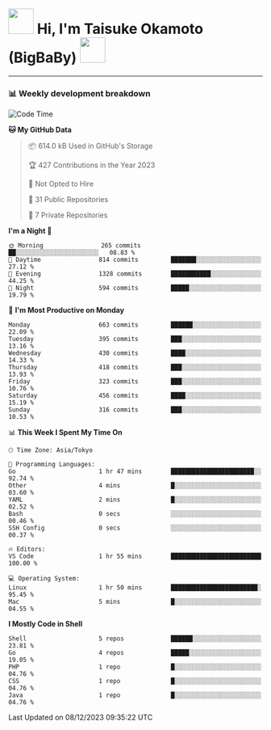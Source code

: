 <!-- Title -->
<h1>
    <img src="https://media.tenor.com/TlyRveJkgo4AAAAi/cloud-cloud-strife.gif" width="50"/> 
    Hi, I'm Taisuke Okamoto (BigBaBy) 
    <img src="https://media.tenor.com/TlyRveJkgo4AAAAi/cloud-cloud-strife.gif" width="50"/>
</h1>

---

<h3> 📊 Weekly development breakdown </h3>
<!-- waka-readme-stats -->

<!--START_SECTION:waka-->
![Code Time](http://img.shields.io/badge/Code%20Time-1%2C664%20hrs%2035%20mins-blue)

**🐱 My GitHub Data** 

> 📦 614.0 kB Used in GitHub's Storage 
 > 
> 🏆 427 Contributions in the Year 2023
 > 
> 🚫 Not Opted to Hire
 > 
> 📜 31 Public Repositories 
 > 
> 🔑 7 Private Repositories 
 > 
**I'm a Night 🦉** 

```text
🌞 Morning                265 commits         ██░░░░░░░░░░░░░░░░░░░░░░░   08.83 % 
🌆 Daytime                814 commits         ███████░░░░░░░░░░░░░░░░░░   27.12 % 
🌃 Evening                1328 commits        ███████████░░░░░░░░░░░░░░   44.25 % 
🌙 Night                  594 commits         █████░░░░░░░░░░░░░░░░░░░░   19.79 % 
```
📅 **I'm Most Productive on Monday** 

```text
Monday                   663 commits         ██████░░░░░░░░░░░░░░░░░░░   22.09 % 
Tuesday                  395 commits         ███░░░░░░░░░░░░░░░░░░░░░░   13.16 % 
Wednesday                430 commits         ████░░░░░░░░░░░░░░░░░░░░░   14.33 % 
Thursday                 418 commits         ███░░░░░░░░░░░░░░░░░░░░░░   13.93 % 
Friday                   323 commits         ███░░░░░░░░░░░░░░░░░░░░░░   10.76 % 
Saturday                 456 commits         ████░░░░░░░░░░░░░░░░░░░░░   15.19 % 
Sunday                   316 commits         ███░░░░░░░░░░░░░░░░░░░░░░   10.53 % 
```


📊 **This Week I Spent My Time On** 

```text
🕑︎ Time Zone: Asia/Tokyo

💬 Programming Languages: 
Go                       1 hr 47 mins        ███████████████████████░░   92.74 % 
Other                    4 mins              █░░░░░░░░░░░░░░░░░░░░░░░░   03.60 % 
YAML                     2 mins              █░░░░░░░░░░░░░░░░░░░░░░░░   02.52 % 
Bash                     0 secs              ░░░░░░░░░░░░░░░░░░░░░░░░░   00.46 % 
SSH Config               0 secs              ░░░░░░░░░░░░░░░░░░░░░░░░░   00.37 % 

🔥 Editors: 
VS Code                  1 hr 55 mins        █████████████████████████   100.00 % 

💻 Operating System: 
Linux                    1 hr 50 mins        ████████████████████████░   95.45 % 
Mac                      5 mins              █░░░░░░░░░░░░░░░░░░░░░░░░   04.55 % 
```

**I Mostly Code in Shell** 

```text
Shell                    5 repos             ██████░░░░░░░░░░░░░░░░░░░   23.81 % 
Go                       4 repos             █████░░░░░░░░░░░░░░░░░░░░   19.05 % 
PHP                      1 repo              █░░░░░░░░░░░░░░░░░░░░░░░░   04.76 % 
CSS                      1 repo              █░░░░░░░░░░░░░░░░░░░░░░░░   04.76 % 
Java                     1 repo              █░░░░░░░░░░░░░░░░░░░░░░░░   04.76 % 
```




 Last Updated on 08/12/2023 09:35:22 UTC
<!--END_SECTION:waka-->

